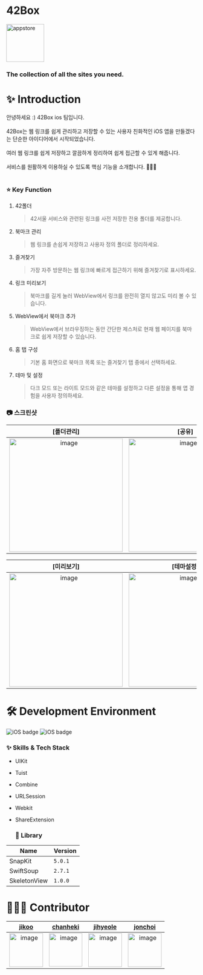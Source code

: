 # 42Box
<div>
    <img src="https://github.com/jonnwon/tmp/assets/116494364/8e14a741-7421-49e4-8260-753805fd9abf" width="100" height="100" alt="appstore">
</div>

### The collection of all the sites you need.

# ✨ Introduction
 안녕하세요 :) 42Box ios 팀입니다.<br/><br/>
 42Box는 웹 링크를 쉽게 관리하고 저장할 수 있는 사용자 친화적인 iOS 앱을 만들겠다는 단순한 아이디어에서 시작되었습니다.<br/><br/>
 여러 웹 링크를 쉽게 저장하고 깔끔하게 정리하여 쉽게 접근할 수 있게 해줍니다.<br/><br/>
서비스를 원활하게 이용하실 수 있도록 핵심 기능을 소개합니다. 👋👋👋 <br/><br/>

### ⭐️ Key Function
1. 42폴더

   > 42서울 서비스와 관련된 링크를 사전 저장한 전용 폴더를 제공합니다.

2. 북마크 관리

   > 웹 링크를 손쉽게 저장하고 사용자 정의 폴더로 정리하세요.

3. 즐겨찾기

   > 가장 자주 방문하는 웹 링크에 빠르게 접근하기 위해 즐겨찾기로 표시하세요.

4. 링크 미리보기
   
   > 북마크를 길게 눌러 WebView에서 링크를 완전히 열지 않고도 미리 볼 수 있습니다.
   
5. WebView에서 북마크 추가
   
   > WebView에서 브라우징하는 동안 간단한 제스처로 현재 웹 페이지를 북마크로 쉽게 저장할 수 있습니다.

6. 홈 탭 구성
   
   > 기본 홈 화면으로 북마크 목록 또는 즐겨찾기 탭 중에서 선택하세요.

7. 테마 및 설정

   > 다크 모드 또는 라이트 모드와 같은 테마를 설정하고 다른 설정을 통해 앱 경험을 사용자 정의하세요.

### 📷 스크린샷

| [폴더관리] | [공유] | [제스처] |
|:---:|:---:|:---:|
|<img width="300" alt="image" src="https://github.com/jonnwon/tmp/assets/116494364/9fdcc52b-31fb-4fac-b78f-6ddb6819536e">|<img width="300" alt="image" src="https://github.com/jonnwon/tmp/assets/116494364/a8abcf9d-033d-4fad-90dc-4e9172039a69">|<img width="300" alt="image" src="https://github.com/jonnwon/tmp/assets/116494364/2a1f06d8-ba5d-4404-91f7-ab4182e5ee49">|


| [미리보기] | [테마설정] |
|:---:|:---:|
|<img width="300" alt="image" src="https://github.com/jonnwon/tmp/assets/116494364/9fdcc52b-31fb-4fac-b78f-6ddb6819536e">|<img width="300" alt="image" src="https://github.com/jonnwon/tmp/assets/116494364/1bbffec3-25b1-4faa-9f31-d1d8969fda4c">|


# 🛠 Development Environment
![iOS badge](https://img.shields.io/badge/iOS-15.0+-silver?style=flat-square)
![iOS badge](https://img.shields.io/badge/Xcode-15.0+-blue?style=flat-square)

### ✨ Skills & Tech Stack

* UIKit
* Tuist
* Combine
* URLSession
* Webkit
* ShareExtension


  ### 🎁 Library
| Name              |Version |
| ----------------- | ------ |
| SnapKit           | `5.0.1`|
| SwiftSoup         | `2.7.1`|
| SkeletonView      | `1.0.0`|

  
# 🧑🏻‍💻 Contributor

<div align="left">
   
| [jikoo](https://github.com/noeyiz) | [chanheki](https://github.com/chanhihi) | [jihyeole](https://github.com/JH713) | [jonchoi](https://github.com/jonnwon) |
|:---:|:---:|:---:|:---:|
|<img width="89" alt="image" src="https://github.com/jonnwon/tmp/assets/116494364/31f7aae4-11af-462a-b428-b579c7a100c5">|<img width="88" alt="image" src="https://github.com/jonnwon/tmp/assets/116494364/ba168f25-4c0f-46d2-a75f-c3e653548aec">|<img width="89" alt="image" src="https://github.com/jonnwon/tmp/assets/116494364/31f8a3ae-27a9-43e2-8a5c-2f94872e2f13">|<img width="89" alt="image" src="https://github.com/jonnwon/tmp/assets/116494364/2315630a-420d-4988-bd66-3534795178d8">|

</div>
